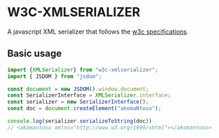 # W3C-XMLSERIALIZER

A javascript XML serializer that follows the [w3c specifications](https://www.w3.org/TR/DOM-Parsing/#dfn-concept-serialize-xml).

## Basic usage

```javascript
import {XMLSerializer} from "w3c-xmlserializer";
import { JSDOM } from "jsdom";

const document = new JSDOM().window.document;
const SerializerInterface = XMLSerializer.interface;
const serializer = new SerializerInterface();
const doc = document.createElement("akomaNtoso");

console.log(serializer.serializeToString(doc))
// <akomantoso xmlns="http://www.w3.org/1999/xhtml"></akomantoso>
```
